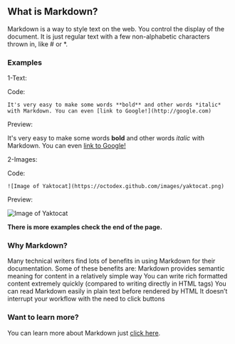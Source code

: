 ## What is Markdown?
Markdown is a way to style text on the web. You control the display of the document.
It is just regular text with a few non-alphabetic characters thrown in, like # or *.

### Examples
1-Text:

Code:
```
It's very easy to make some words **bold** and other words *italic* with Markdown. You can even [link to Google!](http://google.com)
```
Preview:

It's very easy to make some words **bold** and other words *italic* with Markdown. You can even [link to Google!](http://google.com)

2-Images:

Code:
```
![Image of Yaktocat](https://octodex.github.com/images/yaktocat.png)
```
Preview:

![Image of Yaktocat](https://octodex.github.com/images/yaktocat.png)

**There is more examples check the end of the page.**

### Why Markdown?
Many technical writers find lots of benefits in using Markdown for their documentation. Some of these benefits are:
Markdown provides semantic meaning for content in a relatively simple way
You can write rich formatted content extremely quickly (compared to writing directly in HTML tags)
You can read Markdown easily in plain text before rendered by HTML
It doesn’t interrupt your workflow with the need to click buttons

### Want to learn more?
You can learn more about Markdown just [click here](https://guides.github.com/features/mastering-markdown/).
